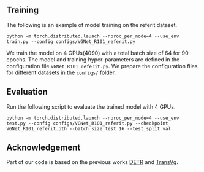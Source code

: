 ## Training

The following is an example of model training on the referit dataset.
```
python -m torch.distributed.launch --nproc_per_node=4 --use_env train.py --config configs/VGNet_R101_referit.py
```
We train the model on 4 GPUs(4090) with a total batch size of 64 for 90 epochs. 
The model and training hyper-parameters are defined in the configuration file ``VGNet_R101_referit.py``. 
We prepare the configuration files for different datasets in the ``configs/`` folder. 




## Evaluation
Run the following script to evaluate the trained model with 4 GPUs.

```
python -m torch.distributed.launch --nproc_per_node=4 --use_env test.py --config configs/VGNet_R101_referit.py --checkpoint VGNet_R101_referit.pth --batch_size_test 16 --test_split val
```




## Acknowledgement
Part of our code is based on the previous works [DETR](https://github.com/facebookresearch/detr) and [TransVg](https://github.com/djiajunustc/TransVG).
